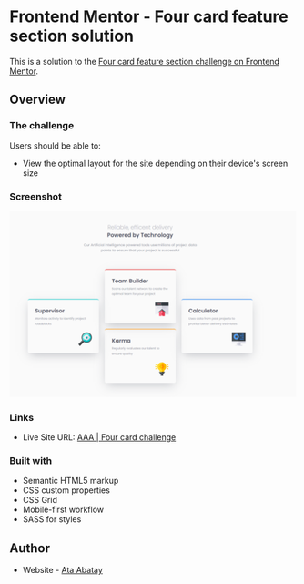 # Frontend Mentor - Four card feature section solution

This is a solution to the [Four card feature section challenge on Frontend Mentor](https://www.frontendmentor.io/challenges/four-card-feature-section-weK1eFYK).

## Overview

### The challenge

Users should be able to:

- View the optimal layout for the site depending on their device's screen size

### Screenshot

![alt text](image.png)

### Links

- Live Site URL: [AAA | Four card challenge](https://fem-fourcardfeaturesection.vercel.app/)

### Built with

- Semantic HTML5 markup
- CSS custom properties
- CSS Grid
- Mobile-first workflow
- SASS for styles

## Author

- Website - [Ata Abatay](https://www.ataabatay.com)